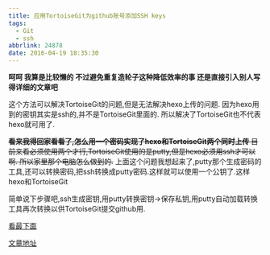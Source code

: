 ```yaml
---
title: 应用TortoiseGit为github账号添加SSH keys
tags:
  - Git
  - ssh
abbrlink: 24878
date: 2016-04-19 18:35:30
---
```


**呵呵 我算是比较懒的 不过避免重复造轮子这种降低效率的事 还是直接引入别人写得详细的文章吧**

这个方法可以解决TortoiseGit的问题,但是无法解决hexo上传的问题.
因为hexo用到的密钥其实是ssh的,并不是TortoiseGit里面的.
所以解决了TortoiseGit也不代表hexo就可用了.

~~**看来我得回家看看了,怎么用一个密码实现了hexo和TortoiseGit两个同时上传**
目前来看必须使用两个才行,TortoiseGit使用的是putty,但是hexo必须用ssh才可以啊. 所以家里那个电脑怎么做到的.~~
上面这个问题我想起来了,putty那个生成密码的工具,还可以转换密码,把ssh转换成putty密码.这样就可以使用一个公钥了.这样hexo和TortoiseGit

简单说下步骤吧,ssh生成密钥,用putty转换密钥->保存私钥,用putty自动加载转换工具再次转换以供TortoiseGit提交github用.

[看最下面](https://www.zybuluo.com/mdeditor#319400)

[文章地址](http://jingyan.baidu.com/article/63f236280f7e750209ab3d60.html)

